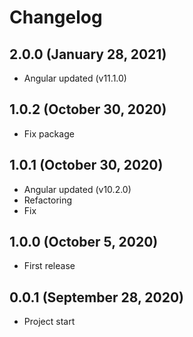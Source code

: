 # Changelog

## 2.0.0 (January 28, 2021)
- Angular updated (v11.1.0)

## 1.0.2 (October 30, 2020)
- Fix package

## 1.0.1 (October 30, 2020)
- Angular updated (v10.2.0)
- Refactoring
- Fix

## 1.0.0 (October 5, 2020)
- First release

## 0.0.1 (September 28, 2020)
- Project start
